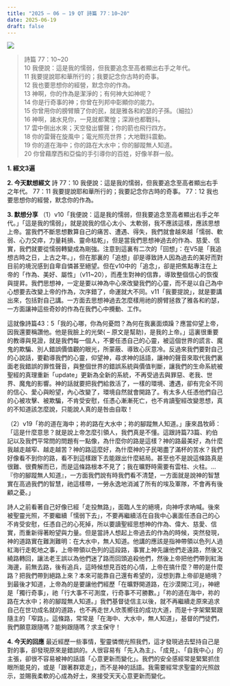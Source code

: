 ```yaml
---
title: "2025 – 06 – 19 QT 詩篇 77：10~20"
date: 2025-06-19
draft: false
---
```


![](/images/詩篇77.jpg)
> 詩篇 77：10~20  
> 10 我便說：這是我的懦弱，但我要追念至高者顯出右手之年代。  
> 11 我要提說耶和華所行的；我要記念你古時的奇事。  
> 12 我也要思想你的經營，默念你的作為。  
> 13 神啊，你的作為是潔淨的；有何神大如神呢？  
> 14 你是行奇事的神；你曾在列邦中彰顯你的能力。  
> 15 你曾用你的膀臂贖了你的民，就是雅各和約瑟的子孫。（細拉）  
> 16 神啊，諸水見你，一見就都驚惶；深淵也都戰抖。  
> 17 雲中倒出水來；天空發出響聲；你的箭也飛行四方。  
> 18 你的雷聲在旋風中；電光照亮世界；大地戰抖震動。  
> 19 你的道在海中；你的路在大水中；你的腳蹤無人知道。  
> 20 你曾藉摩西和亞倫的手引導你的百姓，好像羊群一般。  



**1.  經文3遍**

**2. 今天默想經文**
詩 77：10 我便說：這是我的懦弱，但我要追念至高者顯出右手之年代。
77：11 我要提說耶和華所行的；我要記念你古時的奇事。
77：12 我也要思想你的經營，默念你的作為。

**3. 默想分享**
（1）v10「我便說：這是我的懦弱，但我要追念至高者顯出右手之年代。」「這是我的懦弱」，就是說我的信心太小、太軟弱，我不應該這樣，應該思想上帝。當我們不斷思想數算自己的痛苦、遭遇、得失，我們就會越來越「懦弱、軟弱、心力交瘁，力量耗損、靈命枯乾」，但是當我們思想神過去的作為、慈愛、信實，我們就要從懦弱轉變成為剛強。注意到這裏有二次的「回想」：在V5是「我追想古時之日，上古之年。」，但在那裏的「追想」卻是導致詩人因為過去的美好而對目前的境況感到自卑自憐甚至絕望。但在v10中的「追念」，卻是把焦點專注在上帝的「作為、美好、屬性」（v11~20），而產生對神的信靠，導致整個信心的恢復與提昇。我們思想神，一定是要以神為中心來改變我們的心靈，而不是以自己為中心想要去改變上帝的作為，次序錯了，命運就大不同。v11「我要提說」，就是要講出來，包括對自己講。一方面去思想神過去怎麼樣用祂的膀臂拯救了雅各和約瑟，一方面讓神這些奇妙的作為在我們心中攪動、工作。

這就像詩篇43：5「我的心哪，你為何憂悶？為何在我裏面煩躁？應當仰望上帝，因我還要稱讚他。他是我臉上的光榮( – 原文是幫助)，是我的上帝。」這裏很重要的教導與見證，就是我們每一個人，不要任憑自己的心靈，被這個世界的謊言、魔鬼的欺騙、別人錯誤價值觀的眼光，所蒙蔽、導致心灰意冷。反過來我們要對自己的心說話，要勸導我們的心靈，仰望神，尋求神的話語，讓神的聲音來取代我們裏面老我錯誤的罪性聲音，與整個世界的錯誤系統與價值判斷，讓我們的生命系統被聖經的真理重新「update」更新為全新的系統，不再受過去與罪惡、老我、世界、魔鬼的影響。神的話就要把我們給救活了，一樣的環境、遭遇，卻有完全不同的信心、愛心與盼望，內心改變了，環境自然就會開路了。有太多人任憑他們自己的心被攻擊、被欺騙，不肯受安慰，任憑心漸漸死亡，也不肯讀聖經改變思想，真的不知道該怎麼說，只能說人真的是咎由自取！

（2）v19「祢的道在海中；祢的路在大水中；祢的腳蹤無人知道。」康來昌牧師：「這是什麼意思？就是說上帝怎麼引領人，我們真是不懂。這跟詩篇73篇、約伯記以及我們平常問的問題有一點像，為什麼你的路是這樣？神的路最美好，為什麼我越走越窄、越走越苦？神的路這麼好，為什麼神的子民喝盡了滿杯的苦水？我們好像看不到你的路，看不到這樣跟下去能跟出什麼結局。甚至也不是說這條路真是很難、很費解而已，而是這條路根本不見了；我在曠野時需要有雲柱、火柱。…『你的腳蹤無人知道』，一方面我們說有時我們看不清楚，一方面就是說神的智慧實在高過我們的智慧，祂這樣帶，一勞永逸地消滅了所有的埃及軍隊，不會再有後顧之憂。」

詩人之前看著自己好像已經「走投無路」，面臨人生的絕境，向神呼求吶喊。後來被聖靈光照，不要繼續「懦弱下去」，不要再繼續活在自我中心裏面任憑自己的心不肯受安慰，任憑自己的心死掉，所以要讀聖經思想神的作為、偉大、慈愛、信實，而重新得著盼望與力量。但是當詩人想起上帝過去的作為的時候，突然發現，神的道路實在難測難明：在大水中，無人知道。他講的應該是指神帶領以色列人過紅海行走乾地之事，上帝帶領以色列的這段路，事實上神先讓他們走遠路，然後又繞路轉回，讓法老王誤以為他們迷了路而回頭追殺他們，然後上帝把他們帶到紅海海邊，前無去路，後有追兵，這時候想見百姓的心情，上帝在搞什麼？帶的是什麼路？把我們帶到絕路上來？本來可能靠自己還有希望的，沒想到靠上帝卻是絕境？到最後才知道，上帝為的是要讓他們經歷「在曠野開道路，在沙漠開江河」，神總是「獨行奇事」，祂「行大事不可測度，行奇事不可勝數。」「祢的道在海中，祢的路在大水中；祢的腳蹤無人知道。」我們基督徒信主以後，就不再繼續走原來追求自己在世功成名就的道路，也不再走世人欣羡嚮往的成功大道，而是十字架緊緊跟隨主的「窄路」。這條路，常常是「在海中、大水中，無人知道」，基督的門徒們，我們願意跟隨嗎？能夠跟隨嗎？求主保守！

**4. 今天的回應**
最近經歷一些事情，聖靈憐憫光照我們，這才發現過去堅持自己是對的事，卻發現原來是錯誤的。人很容易有「先入為主」、「成見」、「自我中心」的主張，卻很不容易被神的話語「心意更新而變化」。我們的安全感經常是緊緊抓住眼所能見的，或是「跟著群眾走」，而不是神的話語。我需要經常求聖靈的光照啟示，並賜我柔軟的心成為好土，來接受天天心意更新而變化。

